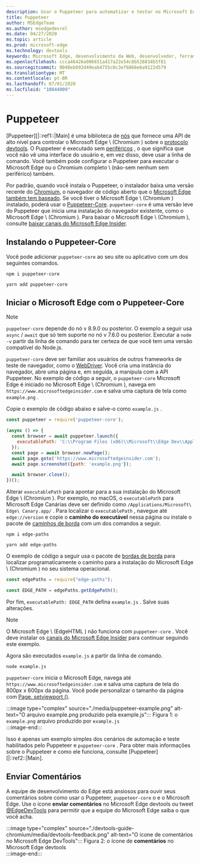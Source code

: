 ```yaml
---
description: Usar o Puppeteer para automatizar e testar no Microsoft Edge
title: Puppeteer
author: MSEdgeTeam
ms.author: msedgedevrel
ms.date: 04/27/2020
ms.topic: article
ms.prod: microsoft-edge
ms.technology: devtools
keywords: Microsoft Edge, desenvolvimento da Web, desenvolvedor, ferramentas, automação, teste
ms.openlocfilehash: ccca46426a006651a417a22e54c8b528834b5f81
ms.sourcegitcommit: 0048eb692d49eab4755c0c3ef6866e6a9122d579
ms.translationtype: MT
ms.contentlocale: pt-BR
ms.lasthandoff: 07/01/2020
ms.locfileid: "10844009"
---
```

# Puppeteer  

[Puppeteer][|::ref1::|Main] é uma biblioteca de [nós][NodejsMain] que fornece uma API de alto nível para controlar o Microsoft Edge \ (Chromium \) sobre o [protocolo devtools][GithubChromedevtoolsProtocol].  O Puppeteer é executado sem [periféricos][WikiHeadlessBrowser] , o que significa que você não vê uma interface do usuário e, em vez disso, deve usar a linha de comando.  Você também pode configurar o Puppeteer para executar o Microsoft Edge ou o Chromium completo \ (não-sem nenhum sem periférico) também.  

Por padrão, quando você instala o Puppeteer, o instalador baixa uma versão recente do [Chromium][ChromiumHome], o navegador de código aberto que o [Microsoft Edge também tem baseado][MicrosoftBlogsWindowsExperience20181206].  Se você tiver o Microsoft Edge \ (Chromium \) instalado, poderá usar o [Puppeteer-Core][PuppeteerApivscore].  `puppeteer-core` é uma versão leve do Puppeteer que inicia uma instalação do navegador existente, como o Microsoft Edge \ (Chromium \).  Para baixar o Microsoft Edge \ (Chromium \), consulte [baixar canais do Microsoft Edge Insider][MicrosoftedgeinsiderDownload].

## Instalando o Puppeteer-Core  

Você pode adicionar `puppeteer-core` ao seu site ou aplicativo com um dos seguintes comandos.  

```shell
npm i puppeteer-core
```  

```shell
yarn add puppeteer-core
```  

## Iniciar o Microsoft Edge com o Puppeteer-Core  

> [!NOTE]
> `puppeteer-core` depende do nó v 8.9.0 ou posterior.  O exemplo a seguir usa `async` / `await` que só tem suporte no nó v 7.6.0 ou posterior.  Executar a `node -v` partir da linha de comando para ter certeza de que você tem uma versão compatível do Node.js.  

`puppeteer-core` deve ser familiar aos usuários de outros frameworks de teste de navegador, como o [WebDriver][WebDriverEdgehtmlMain].  Você cria uma instância do navegador, abre uma página e, em seguida, a manipula com a API Puppeteer.  No exemplo de código a seguir, o `puppeteer-core` Microsoft Edge é iniciado no Microsoft Edge \ (Chromium \), navega em `https://www.microsoftedgeinsider.com` e salva uma captura de tela como `example.png` .  

Copie o exemplo de código abaixo e salve-o como `example.js` .  

```javascript
const puppeteer = require('puppeteer-core');

(async () => {
  const browser = await puppeteer.launch({
    executablePath: 'C:\\Program Files (x86)\\Microsoft\\Edge Dev\\Application\\msedge.exe'
  });
  const page = await browser.newPage();
  await page.goto('https://www.microsoftedgeinsider.com');
  await page.screenshot({path: 'example.png'});

  await browser.close();
})();
```  

Alterar `executablePath` para apontar para a sua instalação do Microsoft Edge \ (Chromium \).  Por exemplo, no macOS, o `executablePath` para Microsoft Edge Canárias deve ser definido como `/Applications/Microsoft\ Edge\ Canary.app/` .  Para localizar o `executablePath` , navegue até `edge://version` e copie o **caminho do executável** nessa página ou instale o pacote de [caminhos de borda][npmEdgePaths] com um dos comandos a seguir.  

```shell
npm i edge-paths
```  

```shell
yarn add edge-paths
```  
 
O exemplo de código a seguir usa o pacote de [bordas de borda][npmEdgePaths] para localizar programaticamente o caminho para a instalação do Microsoft Edge \ (Chromium \) no seu sistema operacional.

```javascript
const edgePaths = require("edge-paths");

const EDGE_PATH = edgePaths.getEdgePath();
```

Por fim, `executablePath: EDGE_PATH` defina `example.js` .  Salve suas alterações.  

> [!NOTE]
> O Microsoft Edge \ (EdgeHTML \) não funciona com `puppeteer-core` .  Você deve instalar os [canais do Microsoft Edge Insider][MicrosoftedgeinsiderDownload] para continuar seguindo este exemplo.  

Agora são executados `example.js` a partir da linha de comando.  

```shell
node example.js
```  

`puppeteer-core` inicia o Microsoft Edge, navega até `https://www.microsoftedgeinsider.com` e salva uma captura de tela do 800px x 600px da página.  Você pode personalizar o tamanho da página com [Page. setviewport ()][PuppeteerApipagesetviewport].  

:::image type="complex" source="./media/puppeteer-example.png" alt-text="O arquivo example.png produzido pela example.js":::
   Figura 1: o `example.png` arquivo produzido por `example.js`  
:::image-end:::  

<!--  
> ##### Figure 1  
> The `example.png` file produced by `example.js`  
> ![The example.png file produced by example.js](./media/puppeteer-example.png)  
-->  

Isso é apenas um exemplo simples dos cenários de automação e teste habilitados pelo Puppeteer e `puppeteer-core` .  Para obter mais informações sobre o Puppeteer e como ele funciona, consulte [Puppeteer][|::ref2::|Main].  

## Enviar Comentários  

A equipe de desenvolvimento do Edge está ansiosos para ouvir seus comentários sobre como usar o Puppeteer, `puppeteer-core` o e o Microsoft Edge.  Use o ícone **enviar comentários** no Microsoft Edge devtools ou tweet [@EdgeDevTools][TwitterIntentTweetEdgedevtools] para permitir que a equipe do Microsoft Edge saiba o que você acha.  


:::image type="complex" source="./devtools-guide-chromium/media/devtools-feedback.png" alt-text="O ícone de comentários no Microsoft Edge DevTools":::
   Figura 2: o ícone de **comentários** no Microsoft Edge devtools  
:::image-end:::  

<!--  
> ##### Figure 2  
> The **Feedback** icon in the Microsoft Edge DevTools  
> ![The Feedback icon in the Microsoft Edge DevTools](./devtools-guide-chromium/media/devtools-feedback.png)  
-->  

<!--## See also  

*   [WebDriver (Chromium)][WebdriverChromiumMain]  
*   [WebDriver (EdgeHTML)][WebdriverEdgehtmlMain]  
*   [Chrome DevTools Protocol Viewer on GitHub][GithubChromedevtoolsProtocol]  
*   [Microsoft Edge: Making the web better through more open source collaboration on Microsoft Experience Blog][MicrosoftBlogsWindowsExperience20181206]  
*   [Download Microsoft Edge Insider Channels][MicrosoftedgeinsiderDownload]  
*   [Chromium on The Chromium Projects][ChromiumHome]  
*   [Node.js][NodejsMain]  
*   [Puppeteer][PuppeteerMain]  
*   [puppeteer vs. puppeteer-core][PuppeteerApivscore]  
*   [page.setViewport() on Puppeteer][PuppeteerApipagesetviewport]  
*   [Headless browser on Wikipedia][WikiHeadlessBrowser]  -->  

<!-- image links -->  

<!-- links -->  

[WebdriverChromiumMain]: ./webdriver-chromium.md "WebDriver (Chromium)"  
[WebdriverEdgehtmlMain]: ./webdriver.md "WebDriver (EdgeHTML)"  

[GithubChromedevtoolsProtocol]: https://chromedevtools.github.io/devtools-protocol "Visualizador de protocolo do Chrome DevTools | GitHub"  

[MicrosoftBlogsWindowsExperience20181206]: https://blogs.windows.com/windowsexperience/2018/12/06/microsoft-edge-making-the-web-better-through-more-open-source-collaboration "Microsoft Edge: aprimorar a Web por meio de mais colaboração de fonte aberta | Blog de experiência da Microsoft"  

[MicrosoftedgeinsiderDownload]: https://www.microsoftedgeinsider.com/download "Baixar canais do Microsoft Edge Insider"  

[ChromiumHome]: https://www.chromium.org/Home "Chromium | Projetos do Chromium"  

[NodejsMain]: https://nodejs.org "Node.js"  

[npmEdgePaths]: https://www.npmjs.com/package/edge-paths "NPM | Caminhos de borda"

[PuppeteerMain]: https://pptr.dev "Puppeteer"  
[PuppeteerApivscore]: https://pptr.dev/#?product=Puppeteer&version=v2.0.0&show=api-puppeteer-vs-puppeteer-core "Puppeteer versus Puppeteer-Core | Puppeteer"  
[PuppeteerApipagesetviewport]: https://pptr.dev/#?product=Puppeteer&version=v2.0.0&show=api-pagesetviewportviewport "Page. setviewport (visor) | Puppeteer"  

[TwitterIntentTweetEdgedevtools]: https://twitter.com/intent/tweet?text=@EdgeDevTools "@EdgeDevTools-poste um tweet | Twitter"  

[WikiHeadlessBrowser]: https://en.wikipedia.org/wiki/Headless_browser "Navegador sem periféricos | Wikipédia"  
